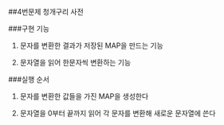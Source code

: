 ##4번문제 청개구리 사전

###구현 기능

1. 문자를 변환한 결과가 저장된 MAP을 만드는 기능

2. 문자열을 읽어 한문자씩 변환하는 기능

###실행 순서

1. 문자를 변환한 값들을 가진 MAP을 생성한다

2. 문자열을 0부터 끝까지 읽어 각 문자를 변환해 새로운 문자열에 쓴다
